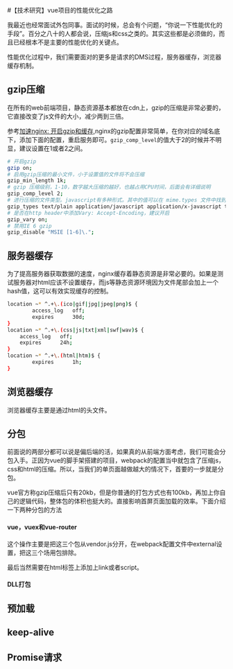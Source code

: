 #【技术研究】vue项目的性能优化之路

我最近也经常面试外包同事。面试的时候，总会有个问题，“你说一下性能优化的手段”。百分之八十的人都会说，压缩js和css之类的。其实这些都是必须做的，而且已经根本不是主要的性能优化的关键点。

性能优化过程中，我们需要面对的更多是请求的DMS过程，服务器缓存，浏览器缓存机制。

## gzip压缩

在所有的web前端项目，静态资源基本都放在cdn上，gzip的压缩是非常必要的，它直接改变了js文件的大小，减少两到三倍。

参考[加速nginx: 开启gzip和缓存](https://www.darrenfang.com/2015/01/setting-up-http-cache-and-gzip-with-nginx/),nginx的gzip配置非常简单，在你对应的域名底下，添加下面的配置，重启服务即可。`gzip_comp_level`的值大于2的时候并不明显，建议设置在1或者2之间。

```bash
# 开启gzip
gzip on;
# 启用gzip压缩的最小文件，小于设置值的文件将不会压缩
gzip_min_length 1k;
# gzip 压缩级别，1-10，数字越大压缩的越好，也越占用CPU时间，后面会有详细说明
gzip_comp_level 2;
# 进行压缩的文件类型。javascript有多种形式。其中的值可以在 mime.types 文件中找到。
gzip_types text/plain application/javascript application/x-javascript text/css application/xml text/javascript application/x-httpd-php image/jpeg image/gif image/png;
# 是否在http header中添加Vary: Accept-Encoding，建议开启
gzip_vary on;
# 禁用IE 6 gzip
gzip_disable "MSIE [1-6]\.";
```

## 服务器缓存

为了提高服务器获取数据的速度，nginx缓存着静态资源是非常必要的。如果是测试服务器对html应该不设置缓存，而js等静态资源环境因为文件尾部会加上一个hash值，这可以有效实现缓存的控制。

```bash
location ~* ^.+\.(ico|gif|jpg|jpeg|png)$ { 
        access_log   off; 
        expires      30d;
}
location ~* ^.+\.(css|js|txt|xml|swf|wav)$ {
    access_log   off;
    expires      24h;
}
location ~* ^.+\.(html|htm)$ {
        expires      1h;
}
```

## 浏览器缓存

浏览器缓存主要是通过html的头文件。


## 分包

前面说的两部分都可以说是偏后端的活，如果真的从前端方面考虑，我们可能会分包入手。正因为vue的脚手架搭建的项目，webpack的配置当中就包含了压缩js，css和html的压缩。所以，当我们的单页面越做越大的情况下，首要的一步就是分包。

vue官方称gzip压缩后只有20kb，但是你普通的打包方式也有100kb，再加上你自己的逻辑代码，整体包的体积也挺大的。直接影响首屏页面加载的效率。下面介绍一下两种分包的方法

#### vue，vuex和vue-router

这个操作主要是把这三个包从vendor.js分开，在webpack配置文件中external设置，把这三个场用包排除。

最后当然需要在html标签上添加上link或者script。

#### DLL打包

## 预加载

## keep-alive

## Promise请求



